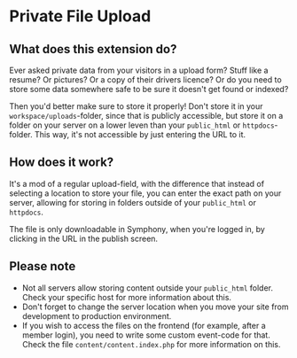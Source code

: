 # Private File Upload #

## What does this extension do? ##

Ever asked private data from your visitors in a upload form? Stuff like a resume? Or pictures? Or a copy of their
drivers licence? Or do you need to store some data somewhere safe to be sure it doesn't get found or indexed?

Then you'd better make sure to store it properly! Don't store it in your `workspace/uploads`-folder, since that is
publicly accessible, but store it on a folder on your server on a lower leven than your `public_html` or `httpdocs`-folder.
This way, it's not accessible by just entering the URL to it.

## How does it work? ##

It's a mod of a regular upload-field, with the difference that instead of selecting a location to store your file, you
can enter the exact path on your server, allowing for storing in folders outside of your `public_html` or `httpdocs`.

The file is only downloadable in Symphony, when you're logged in, by clicking in the URL in the publish screen.

## Please note ##

- Not all servers allow storing content outside your `public_html` folder. Check your specific host for more information about this.
- Don't forget to change the server location when you move your site from development to production environment.
- If you wish to access the files on the frontend (for example, after a member login), you need to write some custom event-code for that. Check the file `content/content.index.php` for more information on this.
